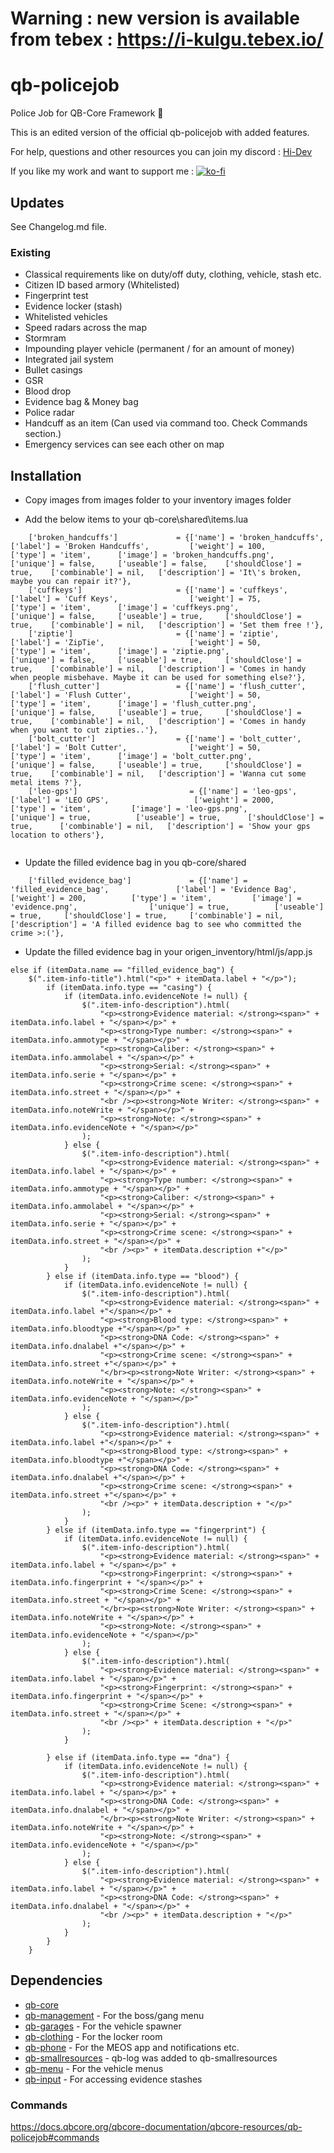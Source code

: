 # Warning : new version is available from tebex : https://i-kulgu.tebex.io/

# qb-policejob
Police Job for QB-Core Framework :police_officer:

This is an edited version of the official qb-policejob with added features.

For help, questions and other resources you can join my discord : [Hi-Dev](https://discord.com/invite/pSJPPctrNx)

If you like my work and want to support me : [![ko-fi](https://ko-fi.com/img/githubbutton_sm.svg)](https://ko-fi.com/F2F3EU9ME)

## Updates

See Changelog.md file.

### Existing
- Classical requirements like on duty/off duty, clothing, vehicle, stash etc.
- Citizen ID based armory (Whitelisted)
- Fingerprint test
- Evidence locker (stash)
- Whitelisted vehicles
- Speed radars across the map
- Stormram
- Impounding player vehicle (permanent / for an amount of money)
- Integrated jail system
- Bullet casings
- GSR
- Blood drop
- Evidence bag & Money bag
- Police radar
- Handcuff as an item (Can used via command too. Check Commands section.)
- Emergency services can see each other on map

## Installation

- Copy images from images folder to your inventory images folder

- Add the below items to your qb-core\shared\items.lua

```
	['broken_handcuffs'] 			 = {['name'] = 'broken_handcuffs', 			    ['label'] = 'Broken Handcuffs', 		['weight'] = 100, 		['type'] = 'item', 		['image'] = 'broken_handcuffs.png', 	['unique'] = false, 	['useable'] = false, 	['shouldClose'] = true,	   ['combinable'] = nil,   ['description'] = 'It\'s broken, maybe you can repair it?'},
	['cuffkeys'] 				 	 = {['name'] = 'cuffkeys', 			    		['label'] = 'Cuff Keys', 				['weight'] = 75, 		['type'] = 'item', 		['image'] = 'cuffkeys.png', 			['unique'] = false, 	['useable'] = true, 	['shouldClose'] = true,	   ['combinable'] = nil,   ['description'] = 'Set them free !'},
	['ziptie'] 				 	 	 = {['name'] = 'ziptie', 			    		['label'] = 'ZipTie', 					['weight'] = 50, 		['type'] = 'item', 		['image'] = 'ziptie.png', 				['unique'] = false, 	['useable'] = true, 	['shouldClose'] = true,	   ['combinable'] = nil,   ['description'] = 'Comes in handy when people misbehave. Maybe it can be used for something else?'},
	['flush_cutter'] 				 = {['name'] = 'flush_cutter', 			    	['label'] = 'Flush Cutter', 			['weight'] = 50, 		['type'] = 'item', 		['image'] = 'flush_cutter.png', 		['unique'] = false, 	['useable'] = true, 	['shouldClose'] = true,	   ['combinable'] = nil,   ['description'] = 'Comes in handy when you want to cut zipties..'},
	['bolt_cutter'] 				 = {['name'] = 'bolt_cutter', 			    	['label'] = 'Bolt Cutter', 				['weight'] = 50, 		['type'] = 'item', 		['image'] = 'bolt_cutter.png', 			['unique'] = false, 	['useable'] = true, 	['shouldClose'] = true,	   ['combinable'] = nil,   ['description'] = 'Wanna cut some metal items ?'},
    ['leo-gps']                         = {['name'] = 'leo-gps',                           ['label'] = 'LEO GPS',                   ['weight'] = 2000,         ['type'] = 'item',         ['image'] = 'leo-gps.png',                 ['unique'] = true,          ['useable'] = true,      ['shouldClose'] = true,      ['combinable'] = nil,   ['description'] = 'Show your gps location to others'},


```

- Update the filled evidence bag in you qb-core/shared
````
    ['filled_evidence_bag']             = {['name'] = 'filled_evidence_bag',               ['label'] = 'Evidence Bag',              ['weight'] = 200,          ['type'] = 'item',         ['image'] = 'evidence.png',                ['unique'] = true,          ['useable'] = true,     ['shouldClose'] = true,     ['combinable'] = nil,   ['description'] = 'A filled evidence bag to see who committed the crime >:('},
````


- Update the filled evidence bag in your origen_inventory/html/js/app.js
```
else if (itemData.name == "filled_evidence_bag") {
    $(".item-info-title").html("<p>" + itemData.label + "</p>");
        if (itemData.info.type == "casing") {
            if (itemData.info.evidenceNote != null) {
                $(".item-info-description").html(
                    "<p><strong>Evidence material: </strong><span>" + itemData.info.label + "</span></p>" +
                    "<p><strong>Type number: </strong><span>" + itemData.info.ammotype + "</span></p>" +
                    "<p><strong>Caliber: </strong><span>" + itemData.info.ammolabel + "</span></p>" +
                    "<p><strong>Serial: </strong><span>" + itemData.info.serie + "</span></p>" +
                    "<p><strong>Crime scene: </strong><span>" + itemData.info.street + "</span></p>" +
                    "<br /><p><strong>Note Writer: </strong><span>" + itemData.info.noteWrite + "</span></p>" +
                    "<p><strong>Note: </strong><span>" + itemData.info.evidenceNote + "</span></p>"
                );
            } else {
                $(".item-info-description").html(
                    "<p><strong>Evidence material: </strong><span>" + itemData.info.label + "</span></p>" +
                    "<p><strong>Type number: </strong><span>" + itemData.info.ammotype + "</span></p>" +
                    "<p><strong>Caliber: </strong><span>" + itemData.info.ammolabel + "</span></p>" +
                    "<p><strong>Serial: </strong><span>" + itemData.info.serie + "</span></p>" +
                    "<p><strong>Crime scene: </strong><span>" + itemData.info.street + "</span></p>" +
                    "<br /><p>" + itemData.description +"</p>"
                );
            }
        } else if (itemData.info.type == "blood") {
            if (itemData.info.evidenceNote != null) {
                $(".item-info-description").html(
                    "<p><strong>Evidence material: </strong><span>" + itemData.info.label +"</span></p>" +
                    "<p><strong>Blood type: </strong><span>" + itemData.info.bloodtype +"</span></p>" +
                    "<p><strong>DNA Code: </strong><span>" + itemData.info.dnalabel +"</span></p>" +
                    "<p><strong>Crime scene: </strong><span>" + itemData.info.street +"</span></p>" +
                    "</br><p><strong>Note Writer: </strong><span>" + itemData.info.noteWrite + "</span></p>" +
                    "<p><strong>Note: </strong><span>" + itemData.info.evidenceNote + "</span></p>"
                );
            } else {
                $(".item-info-description").html(
                    "<p><strong>Evidence material: </strong><span>" + itemData.info.label +"</span></p>" +
                    "<p><strong>Blood type: </strong><span>" + itemData.info.bloodtype +"</span></p>" +
                    "<p><strong>DNA Code: </strong><span>" + itemData.info.dnalabel +"</span></p>" +
                    "<p><strong>Crime scene: </strong><span>" + itemData.info.street +"</span></p>" +
                    "<br /><p>" + itemData.description + "</p>"
                );
            }
        } else if (itemData.info.type == "fingerprint") {
            if (itemData.info.evidenceNote != null) {
                $(".item-info-description").html(
                    "<p><strong>Evidence material: </strong><span>" + itemData.info.label + "</span></p>" +
                    "<p><strong>Fingerprint: </strong><span>" + itemData.info.fingerprint + "</span></p>" +
                    "<p><strong>Crime Scene: </strong><span>" + itemData.info.street + "</span></p>" +
                    "</br><p><strong>Note Writer: </strong><span>" + itemData.info.noteWrite + "</span></p>" +
                    "<p><strong>Note: </strong><span>" + itemData.info.evidenceNote + "</span></p>"
                );
            } else {
                $(".item-info-description").html(
                    "<p><strong>Evidence material: </strong><span>" + itemData.info.label + "</span></p>" +
                    "<p><strong>Fingerprint: </strong><span>" + itemData.info.fingerprint + "</span></p>" +
                    "<p><strong>Crime Scene: </strong><span>" + itemData.info.street + "</span></p>" +
                    "<br /><p>" + itemData.description + "</p>"
                );
            }

        } else if (itemData.info.type == "dna") {
            if (itemData.info.evidenceNote != null) {
                $(".item-info-description").html(
                    "<p><strong>Evidence material: </strong><span>" + itemData.info.label + "</span></p>" +
                    "<p><strong>DNA Code: </strong><span>" + itemData.info.dnalabel + "</span></p>" +
                    "</br><p><strong>Note Writer: </strong><span>" + itemData.info.noteWrite + "</span></p>" +
                    "<p><strong>Note: </strong><span>" + itemData.info.evidenceNote + "</span></p>"
                );
            } else {
                $(".item-info-description").html(
                    "<p><strong>Evidence material: </strong><span>" + itemData.info.label + "</span></p>" +
                    "<p><strong>DNA Code: </strong><span>" + itemData.info.dnalabel + "</span></p>" +
                    "<br /><p>" + itemData.description + "</p>"
                );
            }
        }
    }
```

## Dependencies
- [qb-core](https://github.com/qbcore-framework/qb-core)
- [qb-management](https://github.com/qbcore-framework/qb-management) - For the boss/gang menu
- [qb-garages](https://github.com/qbcore-framework/qb-garages) - For the vehicle spawner
- [qb-clothing](https://github.com/qbcore-framework/qb-clothing) - For the locker room
- [qb-phone](https://github.com/qbcore-framework/qb-phone) - For the MEOS app and notifications etc.
- [qb-smallresources](https://github.com/qbcore-framework/qb-smallresources) - qb-log was added to qb-smallresources
- [qb-menu](https://github.com/qbcore-framework/qb-menu) - For the vehicle menus
- [qb-input](https://github.com/qbcore-framework/qb-input) - For accessing evidence stashes

### Commands
https://docs.qbcore.org/qbcore-documentation/qbcore-resources/qb-policejob#commands
